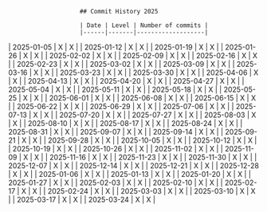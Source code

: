 
                        ## Commit History 2025
    
                        | Date | Level | Number of commits |
                        |------|-------|-------------------|
                    
| 2025-01-05 | X | X |
| 2025-01-12 | X | X |
| 2025-01-19 | X | X |
| 2025-01-26 | X | X |
| 2025-02-02 | X | X |
| 2025-02-09 | X | X |
| 2025-02-16 | X | X |
| 2025-02-23 | X | X |
| 2025-03-02 | X | X |
| 2025-03-09 | X | X |
| 2025-03-16 | X | X |
| 2025-03-23 | X | X |
| 2025-03-30 | X | X |
| 2025-04-06 | X | X |
| 2025-04-13 | X | X |
| 2025-04-20 | X | X |
| 2025-04-27 | X | X |
| 2025-05-04 | X | X |
| 2025-05-11 | X | X |
| 2025-05-18 | X | X |
| 2025-05-25 | X | X |
| 2025-06-01 | X | X |
| 2025-06-08 | X | X |
| 2025-06-15 | X | X |
| 2025-06-22 | X | X |
| 2025-06-29 | X | X |
| 2025-07-06 | X | X |
| 2025-07-13 | X | X |
| 2025-07-20 | X | X |
| 2025-07-27 | X | X |
| 2025-08-03 | X | X |
| 2025-08-10 | X | X |
| 2025-08-17 | X | X |
| 2025-08-24 | X | X |
| 2025-08-31 | X | X |
| 2025-09-07 | X | X |
| 2025-09-14 | X | X |
| 2025-09-21 | X | X |
| 2025-09-28 | X | X |
| 2025-10-05 | X | X |
| 2025-10-12 | X | X |
| 2025-10-19 | X | X |
| 2025-10-26 | X | X |
| 2025-11-02 | X | X |
| 2025-11-09 | X | X |
| 2025-11-16 | X | X |
| 2025-11-23 | X | X |
| 2025-11-30 | X | X |
| 2025-12-07 | X | X |
| 2025-12-14 | X | X |
| 2025-12-21 | X | X |
| 2025-12-28 | X | X |
| 2025-01-06 | X | X |
| 2025-01-13 | X | X |
| 2025-01-20 | X | X |
| 2025-01-27 | X | X |
| 2025-02-03 | X | X |
| 2025-02-10 | X | X |
| 2025-02-17 | X | X |
| 2025-02-24 | X | X |
| 2025-03-03 | X | X |
| 2025-03-10 | X | X |
| 2025-03-17 | X | X |
| 2025-03-24 | X | X |